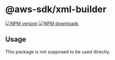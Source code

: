 # @aws-sdk/xml-builder

[![NPM version](https://img.shields.io/npm/v/@aws-sdk/xml-builder/beta.svg)](https://www.npmjs.com/package/@aws-sdk/xml-builder)
[![NPM downloads](https://img.shields.io/npm/dm/@aws-sdk/xml-builder.svg)](https://www.npmjs.com/package/@aws-sdk/xml-builder)

## Usage

This package is not supposed to be used directly.

